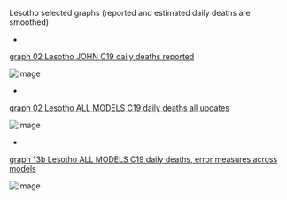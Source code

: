 Lesotho selected graphs (reported and estimated daily deaths are smoothed) 

*

[graph 02 Lesotho JOHN C19 daily deaths reported](https://github.com/pourmalek/CovidLongitudinal/blob/main/output/countries/Lesotho/graph%2002%20Lesotho%20JOHN%20C19%20daily%20deaths%20reported.pdf)

![image](https://github.com/pourmalek/CovidLongitudinal/assets/30849720/dd59bbb4-655d-4236-b8aa-2188ca47ea9a)

*

[graph 02 Lesotho ALL MODELS C19 daily deaths all updates](https://github.com/pourmalek/CovidLongitudinal/blob/main/output/countries/Lesotho/graph%2002%20Lesotho%20ALL%20MODELS%20C19%20daily%20deaths%20all%20updates.pdf)

![image](https://github.com/pourmalek/CovidLongitudinal/assets/30849720/b557ee5e-5e65-4c73-90ca-7f0cd5f7c1a9)

*

[graph 13b Lesotho ALL MODELS C19 daily deaths, error measures across models](https://github.com/pourmalek/CovidLongitudinal/blob/main/output/countries/Lesotho/graph%2013b%20Lesotho%20ALL%20MODELS%20C19%20daily%20deaths%2C%20error%20measures%20across%20models.pdf)

![image](https://github.com/pourmalek/CovidLongitudinal/assets/30849720/3d23f116-d54b-495a-9e02-e8e065875a5e)
